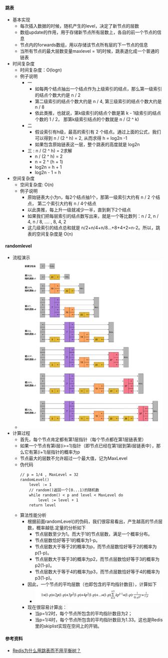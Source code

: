 #### 跳表
- 基本实现
  - 每次插入数据的时候，随机产生的level，决定了新节点的层数
  - 数组update的作用，用于存储新节点所有层数上，各自的前一个节点的信息
  - 节点内的forwards数组，用以存储该节点所有层的下一节点的信息
  - 当所有节点的最大层数变量maxlevel = 1的时候，跳表退化成一个普通的链表
- 时间复杂度
  - 时间复杂度：O(logn)
  - 例子说明
    - 一
      - 如每两个结点抽出一个结点作为上级索引的结点，那么第一级索引的结点个数大约是 n / 2
      - 第二级索引的结点个数大约是 n / 4, 第三级索引的结点个数大约是 n / 8
      - 依此类推，也就说，第k级索引的结点个数是第 k - 1级索引的结点个数的 1 / 2， 那第k级索引结点的个数就是 n / (2 ^ k)
    - 二
      - 假设索引有h级，最高的索引有 2 个结点。通过上面的公式，我们可以得到 n / (2 ^ h) = 2, 从而求得 h = log2n -1
      - 如果包含原始链表这一层，整个跳表的高度就是 log2n
    - 三 : n / (2 ^ h) = 2求解
      - n / (2 ^ h) = 2
      - n = 2 ^ (h + 1)
      - log2n = h + 1
      - log2n - 1 = h
- 空间复杂度
  - 空间复杂度: O(n)
  - 例子说明
    - 原始链表大小为n，每2个结点抽1个，那第一级索引大约有 n / 2 个结点， 第二个索引大约有 n / 4个结点
    - 以此类推，每上升一级就减少一半，直到剩下2个结点
    - 如果我们把每层索引的结点数写出来，就是一个等比数列：n / 2, n / 4, n / 8, .... , 8, 4, 2
    - 这几级索引的结点总和就是 n/2+n/4+n/8…+8+4+2=n-2。所以，跳表的空间复杂度是 O(n)
#### randomlevel
- 流程演示
  - ![avatar](images/../../images/skiplist_1.png)   
- 计算过程
  - 首先，每个节点肯定都有第1层指针（每个节点都在第1层链表里）
  - 如果一个节点有第i层(i>=1)指针（即节点已经在第1层到第i层链表中），那么它有第(i+1)层指针的概率为p
  - 节点最大的层数不允许超过一个最大值，记为MaxLevel
  - 伪代码
    ```
    // p = 1/4 , MaxLevel = 32
    randomLevel()
        level := 1
        // random()返回一个[0...1)的随机数
        while random() < p and level < MaxLevel do
            level := level + 1
        return level
    ``` 
  - 算法性能分析
    - 根据前面randomLevel()的伪码，我们很容易看出，产生越高的节点层数，概率越低.定量的分析如下
      - 节点层数至少为1。而大于1的节点层数，满足一个概率分布。
      - 节点层数恰好等于1的概率为1-p。
      - 节点层数大于等于2的概率为p，而节点层数恰好等于2的概率为p(1-p)。
      - 节点层数大于等于3的概率为p2，而节点层数恰好等于3的概率为p2(1-p)。
      - 节点层数大于等于4的概率为p3，而节点层数恰好等于4的概率为p3(1-p)。
    - 因此，一个节点的平均层数（也即包含的平均指针数目），计算如下
      - ![avatar](images/../../images/skiplist_2.png)   
    - 现在很容易计算出：
      - 当p=1/2时，每个节点所包含的平均指针数目为2；
      - 当p=1/4时，每个节点所包含的平均指针数目为1.33。这也是Redis里的skiplist实现在空间上的开销。

#### 参考资料
- [Redis为什么用跳表而不用平衡树？](https://mp.weixin.qq.com/s?__biz=MzA4NTg1MjM0Mg==&mid=2657261425&idx=1&sn=d840079ea35875a8c8e02d9b3e44cf95&scene=21#wechat_redirect)